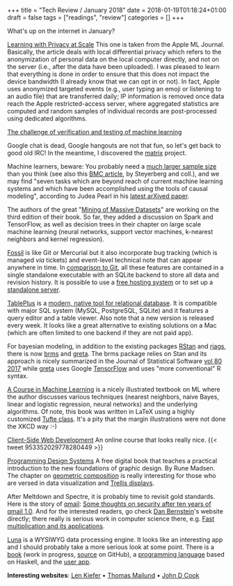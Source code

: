 +++
title = "Tech Review / January 2018"
date = 2018-01-19T01:18:24+01:00
draft = false
tags = ["readings", "review"]
categories = []
+++

What's up on the internet in January?

[Learning with Privacy at Scale](https://machinelearning.apple.com/2017/12/06/learning-with-privacy-at-scale.html)
This one is taken from the Apple ML Journal. Basically, the article deals with local differential privacy which refers to the anonymization of personal data on the local computer directly, and not on the server (i.e., after the data have been uploaded). I was pleased to learn that everything is done in order to ensure that this does not impact the device bandwidth (I already know that we can opt in or not). In fact, Apple uses anonymized targeted events (e.g., user typing an emoji or listening to an audio file) that are transferred daily; IP information is removed once data reach the Apple restricted-access server, where aggregated statistics are computed and random samples of individual records are post-processed using dedicated algorithms.

[The challenge of verification and testing of machine learning](http://www.cleverhans.io/security/privacy/ml/2017/06/14/verification.html)

Google chat is dead, Google hangouts are not that fun, so let's get back to good old IRC! In the meantime, I discovered the [matrix](https://matrix.org) project.

Machine learners, beware: You probably need a [much larger sample size](http://www.fharrell.com/post/ml-sample-size/) than you think (see also this [BMC article](https://bmcmedresmethodol.biomedcentral.com/articles/10.1186/1471-2288-14-137), by Steyerberg and coll.), and we may find "seven tasks which are beyond reach of current machine learning systems and which have been accomplished using the tools of causal modeling", according to Judea Pearl in his [latest arXived paper](https://arxiv.org/abs/1801.04016).

The authors of the great "[Mining of Massive Datasets](http://www.mmds.org/)" are working on the third edition of their book. So far, they added a discussion on Spark and TensorFlow, as well as decision trees in their chapter on large scale machine learning (neural networks, support vector machines, k-nearest neighbors and kernel regression).

[Fossil](https://www.fossil-scm.org/index.html/doc/trunk/www/index.wiki) is like Git or Mercurial but it also incorporate bug tracking (which is managed _via_ tickets) and event-level technical note that can appear anywhere in time. In [comparison to Git](https://www.fossil-scm.org/index.html/doc/trunk/www/fossil-v-git.wiki), all these features are contained in a single standalone executable with an SQLite backend to store all data and revision history. It is possible to use a [free hosting system](http://chiselapp.com) or to set up a [standalone server](https://www.fossil-scm.org/index.html/doc/trunk/www/server.wiki).

[TablePlus](https://tableplus.io) is a [modern, native tool for relational database](https://tableplus.io/blog/2017/12/modern-native-tool-for-relational-database.html). It is compatible with major SQL system (MySQL, PostgreSQL, SQLite) and it features a query editor and a table viewer. Also note that a new version is released every week. It looks like a great alternative to existing solutions on a Mac (which are often limited to one backend if they are not paid app).

For bayesian modeling, in addition to the existing packages [RStan](http://mc-stan.org/users/interfaces/rstan) and [rjags](https://cran.r-project.org/web/packages/rjags/), there is now [brms](https://cran.r-project.org/web/packages/brms/) and [greta](https://cran.r-project.org/web/packages/greta/). The brms package relies on Stan and its approach is nicely summarized in the Journal of Statistical Software [vol 80 2017](https://www.jstatsoft.org/article/view/v080i01) while [greta](https://goldingn.github.io/greta/) uses Google [TensorFlow](https://www.tensorflow.org) and uses "more conventional" R syntax.

[A Course in Machine Learning](http://ciml.info) is a nicely illustrated textbook on ML where the author discusses various techniques (nearest neighbors, naive Bayes, linear and logistic regression, neural networks) and the underlying algorithms. Of note, this book was written in LaTeX using a highly customized [Tufte class](https://tufte-latex.github.io/tufte-latex/). It's a pity that the margin illustrations were not done the XKCD way :-)

[Client-Side Web Development](https://info343.github.io)
An online course that looks really nice.
{{< tweet 953352029778280449 >}}

[Programming Design Systems](https://programmingdesignsystems.com)
A free digital book that teaches a practical introduction to the new foundations of graphic design. By Rune Madsen. The chapter on [geometric composition](https://programmingdesignsystems.com/layout/a-short-history-of-geometric-composition/index.html#a-short-history-of-geometric-composition-DvkJs3o) is really interesting for those who are versed in data visualization and [Trellis displays](http://ect.bell-labs.com/sl/project/trellis/display.examples.html).

After Meltdown and Spectre, it is probably time to revisit gold standards. Here is the story of [qmail](http://www.qmail.org/top.html): [Some thoughts on security after ten years of qmail 1.0](https://blog.acolyer.org/2018/01/17/some-thoughts-on-security-after-ten-years-of-qmail-1-0/amp/?__twitter_impression=true). And for the interested readers, go check [Dan Bernstein](http://cr.yp.to/djb.html)'s website directly; there really is serious work in computer science there, e.g. [Fast multiplication and its applications](http://cr.yp.to/lineartime/multapps-20080515.pdf).

[Luna](http://www.luna-lang.org) is a WYSIWYG data processing engine. It looks like an interesting app and I should probably take a more serious look at some point. There is a [book](https://luna-lang.gitbooks.io/docs/content/) (work in progress, [source](https://github.com/luna/luna-book) on GitHub), a [programming language](https://github.com/luna/luna) based on Haskell, and the [user app](https://github.com/luna/luna-studio).

**Interesting websites**: [Len Kiefer](http://lenkiefer.com) • [Thomas Mailund](https://www.mailund.dk) • [John D Cook](https://www.johndcook.com/blog/)
